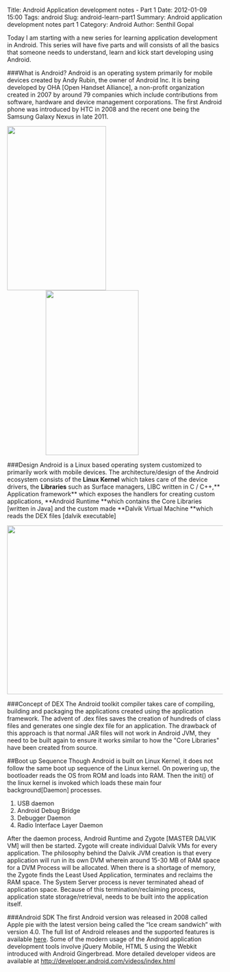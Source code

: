 Title: Android Application development notes - Part 1
Date: 2012-01-09 15:00
Tags: android
Slug: android-learn-part1
Summary: Android application development notes part 1
Category: Android
Author: Senthil Gopal

Today I am starting with a new series for learning application development in Android. This series will have five parts and will consists of all the basics that someone needs to understand, learn and kick start developing using Android.

###What is Android?
Android is an operating system primarily for mobile devices created by Andy Rubin, the owner of Android Inc. It is being developed by OHA [Open Handset Alliance], a non-profit organization created in 2007 by around 79 companies which include contributions from software, hardware and device management corporations. The first Android phone was introduced by HTC in 2008 and the recent one being the Samsung Galaxy Nexus in late 2011.

<a href="http://upload.wikimedia.org/wikipedia/commons/a/a1/Android_home.png" target="_blank"><img src="http://upload.wikimedia.org/wikipedia/commons/a/a1/Android_home.png" width="231" height="383" /></a>
<a href="http://upload.wikimedia.org/wikipedia/commons/e/e7/Android_4.0.png" target="_blank"><img style="margin: 0px 0px 0px 90px" src="http://upload.wikimedia.org/wikipedia/commons/e/e7/Android_4.0.png" width="217" height="385" /></a>


###Design
Android is a Linux based operating system customized to primarily work with mobile devices. The architecture/design of the Android ecosystem consists of the **Linux Kernel** which takes care of the device drivers, the **Libraries** such as Surface managers, LIBC written in C / C++,** Application framework** which exposes the handlers for creating custom applications, **Android Runtime **which contains the Core Libraries [written in Java] and the custom made **Dalvik Virtual Machine **which reads the DEX files [dalvik executable]

<a href="http://en.wikipedia.org/wiki/File:System-architecture.jpg" target="_blank"><img src="http://upload.wikimedia.org/wikipedia/commons/6/63/System-architecture.jpg" width="548" height="394" /></a>

###Concept of DEX
The Android toolkit compiler takes care of compiling, building and packaging the applications created using the application framework. The advent of .dex files saves the creation of hundreds of class files and generates one single dex file for an application. The drawback of this approach is that normal JAR files will not work in Android JVM, they need to be built again to ensure it works similar to how the "Core Libraries" have been created from source.

##Boot up Sequence
Though Android is built on Linux Kernel, it does not follow the same boot up sequence of the Linux kernel. On powering up, the bootloader reads the OS from ROM and loads into RAM. Then the init() of the linux kernel is invoked which loads these main four background[Daemon] processes.
1. USB daemon
2. Android Debug Bridge
3. Debugger Daemon
4. Radio Interface Layer Daemon

After the daemon process, Android Runtime and Zygote [MASTER DALVIK VM] will then be started. Zygote will create individual Dalvik VMs for every application. The philosophy behind the Dalvik JVM creation is that every application will run in its own DVM wherein around 15-30 MB of RAM space for a DVM Process will be allocated. When there is a shortage of memory, the Zygote finds the Least Used Application, terminates and reclaims the RAM space. The System Server process is never terminated ahead of application space. Because of this termination/reclaiming process, application state storage/retrieval, needs to be built into the application itself.

###Android SDK
The first Android version was released in 2008 called Apple pie with the latest version being called the “Ice cream sandwich” with version 4.0. The full list of Android releases and the supported features is available [here](http://socialcompare.com/en/comparison/android-versions-comparison). Some of the modern usage of the Android application development tools involve jQuery Mobile, HTML 5 using the Webkit introduced with Android Gingerbread. More detailed developer videos are available at <http://developer.android.com/videos/index.html>
